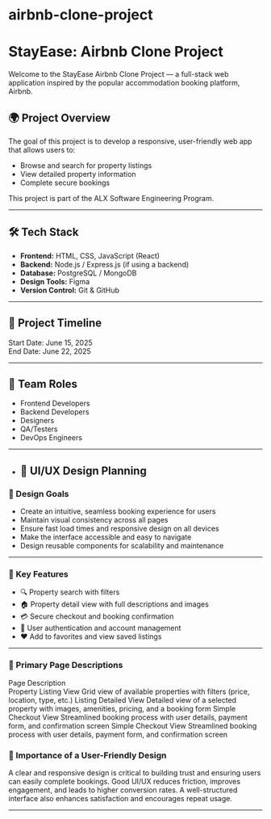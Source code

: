 # airbnb-clone-project
# StayEase: Airbnb Clone Project

Welcome to the StayEase Airbnb Clone Project — a full-stack web application inspired by the popular accommodation booking platform, Airbnb.

## 🌍 Project Overview

The goal of this project is to develop a responsive, user-friendly web app that allows users to:
- Browse and search for property listings
- View detailed property information
- Complete secure bookings

This project is part of the ALX Software Engineering Program.

---

## 🛠️ Tech Stack

- **Frontend:** HTML, CSS, JavaScript (React)
- **Backend:** Node.js / Express.js (if using a backend)
- **Database:** PostgreSQL / MongoDB
- **Design Tools:** Figma
- **Version Control:** Git & GitHub

---

## 📅 Project Timeline
Start Date: June 15, 2025  
End Date: June 22, 2025

---

## 👥 Team Roles

- Frontend Developers
- Backend Developers
- Designers
- QA/Testers
- DevOps Engineers




-----------------------------------------------------------------------------------------------------
- ## 🎨 UI/UX Design Planning

### 🔹 Design Goals
- Create an intuitive, seamless booking experience for users
- Maintain visual consistency across all pages
- Ensure fast load times and responsive design on all devices
- Make the interface accessible and easy to navigate
- Design reusable components for scalability and maintenance

---

### 🔑 Key Features
- 🔍 Property search with filters
- 🏠 Property detail view with full descriptions and images
- 💳 Secure checkout and booking confirmation
- 🔐 User authentication and account management
- ❤️ Add to favorites and view saved listings

---

### 📄 Primary Page Descriptions


Page                                      Description   
Property Listing View                     Grid view of available properties with filters (price, location, type, etc.)
Listing Detailed View                     Detailed view of a selected property with images, amenities, pricing, and a booking form
Simple Checkout View                      Streamlined booking process with user details, payment form, and confirmation screen
Simple Checkout View                      Streamlined booking process with user details, payment form, and confirmation screen




### 🧠 Importance of a User-Friendly Design
A clear and responsive design is critical to building trust and ensuring users can easily complete bookings. Good UI/UX reduces friction, improves engagement, and leads to higher conversion rates. A well-structured interface also enhances satisfaction and encourages repeat usage.

-----------------------------------------------------------------------------------------------------------


